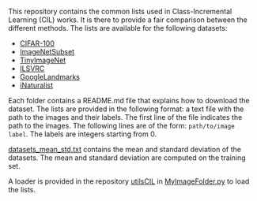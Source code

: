 This repository contains the common lists used in Class-Incremental Learning (CIL) works. It is there to provide a fair comparison between the different methods. The lists are available for the following datasets:
- [CIFAR-100](https://github.com/GregoirePetit/imagelistsCIL/blob/main/cifar100/)
- [ImageNetSubset](https://github.com/GregoirePetit/imagelistsCIL/blob/main/imagenetsubset/)
- [TinyImageNet](https://github.com/GregoirePetit/imagelistsCIL/blob/main/tinyimagenet/)
- [ILSVRC](https://github.com/GregoirePetit/imagelistsCIL/blob/main/ilsvrc/)
- [GoogleLandmarks](https://github.com/GregoirePetit/imagelistsCIL/blob/main/google_landmarks/)
- [iNaturalist](https://github.com/GregoirePetit/imagelistsCIL/blob/main/inat/)


Each folder contains a README.md file that explains how to download the dataset. The lists are provided in the following format: a text file with the path to the images and their labels. The first line of the file indicates the path to the images. The following lines are of the form: `path/to/image label`. The labels are integers starting from 0.

[datasets_mean_std.txt](https://github.com/GregoirePetit/imagelistsCIL/blob/master/datasets_mean_std.txt) contains the mean and standard deviation of the datasets. The mean and standard deviation are computed on the training set.

A loader is provided in the repository [utilsCIL](https://github.com/GregoirePetit/utilsCIL) in [MyImageFolder.py](https://github.com/GregoirePetit/utilsCIL/blob/main/MyImageFolder.py#L34) to load the lists.